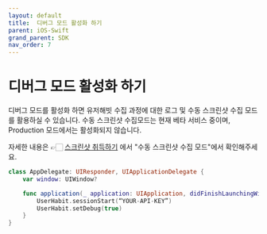 ```yaml
---
layout: default
title:  디버그 모드 활성화 하기
parent: iOS-Swift
grand_parent: SDK
nav_order: 7
---
```


# 디버그 모드 활성화 하기

디버그 모드를 활성화 하면 유저해빗 수집 과정에 대한 로그 및 수동 스크린샷 수집 모드를 활용하실 수 있습니다. 
수동 스크린샷 수집모드는 현재 베타 서비스 중이며, Production 모드에서는 활성화되지 않습니다. 

자세한 내용은  👉🏻 [스크린샷 취득하기](/docs/sdk/ios-swift/get-screenshot.html) 에서 "수동 스크린샷 수집 모드"에서 확인해주세요.

```swift
class AppDelegate: UIResponder, UIApplicationDelegate {
    var window: UIWindow?

    func application(_ application: UIApplication, didFinishLaunchingWithOptions launchOptions: [UIApplicationLaunchOptionsKey: Any]?) -> Bool {
        UserHabit.sessionStart(“YOUR-API-KEY”)
        UserHabit.setDebug(true)
    }
}
```